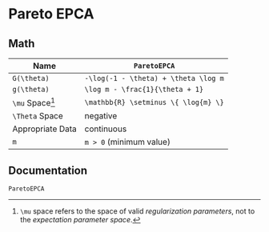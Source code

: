 # Pareto EPCA

## Math

| Name             | `ParetoEPCA`                      |
|------------------|-----------------------------------|
| ``G(\theta)``    | ``-\log(-1 - \theta) + \theta \log m`` |
| ``g(\theta)``    | ``\log m - \frac{1}{\theta + 1}`` |
| ``\mu`` Space[^1]    | ``\mathbb{R} \setminus \{ \log{m} \}``                  |
| ``\Theta`` Space | negative                  |
| Appropriate Data | continuous                        |
| ``m``            | ``m > 0`` (minimum value)                         |

[^1]: ``\mu`` space refers to the space of valid *regularization parameters*, not to the *expectation parameter space*.

## Documentation

```@docs
ParetoEPCA
```